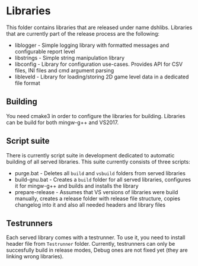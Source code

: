 # Libraries

This folder contains libraries that are released under name dshlibs. Libraries that are currently part of the release process are the following:

 * liblogger - Simple logging library with formatted messages and configurable report level
 * libstrings - Simple string manipulation library
 * libconfig - Library for configuration use-cases. Provides API for CSV files, INI files and cmd argument parsing
 * libleveld - Library for loading/storing 2D game level data in a dedicated file format

## Building

You need cmake3 in order to configure the libraries for building. Libraries can be build for both mingw-g++ and VS2017.

## Script suite

There is currently script suite in development dedicated to automatic building of all served libraries. This suite currently consists of three scripts:

 * purge.bat - Deletes all `build` and `vsbuild` folders from served libraries
 * build-gnu.bat - Creates a `build` folder for all served libraries, configures it for mingw-g++ and builds and installs the library
 * prepare-release - Assumes that VS versions of libraries were build manually, creates a release folder with release file structure, copies changelog into it and also all needed headers and library files

## Testrunners

Each served library comes with a testrunner. To use it, you need to install header file from `Testrunner` folder. Currently, testrunners can only be succesfully build in release modes, Debug ones are not fixed yet (they are linking wrong libraries).